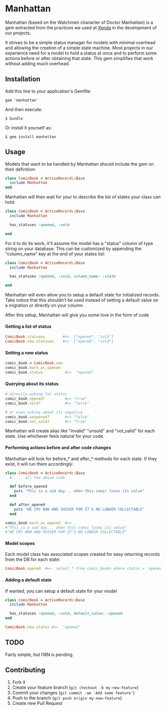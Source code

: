 # Manhattan

Manhattan (based on the Watchmen character of Doctor Manhattan) is a gem extracted from the practices we used at [Xenda](http://xenda.pe "Xenda") in the development of our projects.

It strives to be a simple status manager for models with minimal overhead and allowing the creation of a simple state machine. Most projects in our experience need for a model to hold a status at once and to perform some actions before or after obtaining that state. This gem simplifies that work without adding much overhead.

## Installation

Add this line to your application's Gemfile:

    gem 'manhattan'

And then execute:

    $ bundle

Or install it yourself as:

    $ gem install manhattan

## Usage

Models that want to be handled by Manhattan should include the gem on their definition:

```ruby
class ComicBook < ActiveRecord::Base
  include Manhattan
end
```

Manhattan will then wait for your to describe the list of states your class can hold:

```ruby
class ComicBook < ActiveRecord::Base
  include Manhattan

  has_statuses :opened, :sold

end
```

For it to do its work, it'll assume the model has a "status" column of type string on your database. This can be customized by appending the "column_name" key at the end of your states list: 

```ruby
class ComicBook < ActiveRecord::Base
  include Manhattan

  has_statuses :opened, :sold, column_name: :state

end
```

Manhattan will even allow you to setup a default state for initialized records. Take notice that this shouldn't be used instead of setting a default value on a migration or directly on your column.

After this setup, Manhattan will give you some love in the form of code

#### Getting a list of status

```ruby
ComicBook.statuses        #=>  ["opened", "sold"]
ComicBook.new.statuses    #=>  ["opened", "sold"]
```

#### Setting a new status

```ruby
comic_book = ComicBook.new
comic_book.mark_as_opened
comic_book.status          #=>  "opened"
```

#### Querying about its status

```ruby
# directly asking for status
comic_book.opened?         #=> "true"
comic_book.sold?           #=> "false"

# or even asking about its negative
comic_book.unopened?       #=> "false"
comic_book.not_sold?       #=> "true"
```

Manhattan will create alias like "invalid" "unsold" and "not_valid" for each state. Use whichever feels natural for your code.

#### Performing actions before and after code changes

Manhattan will look for before_* and after_* methods for each state. If they exist, it will run them accordingly: 

```ruby
class ComicBook < ActiveRecord::Base
  # .... all the above code

  def before_opened
    puts "This is a sad day... when this comic loses its value"
  end

  def after_opened
    puts "WE CRY NOW AND SHIVER FOR IT'S NO LONGER COLLECTABLE"
  end
```

```ruby
comic_book.mark_as_opened  #=>
#"This is a sad day... when this comic loses its value"
#"WE CRY NOW AND SHIVER FOR IT'S NO LONGER COLLECTABLE"
````

#### Model scopes

Each model class has associated scopes created for easy returning records from the DB for each state:

```ruby
ComicBook.opened  #=>  select * from comic_books where status = 'opened'
```

#### Adding a default state

If wanted, you can setup a default state for your model

```ruby
class ComicBook < ActiveRecord::Base
  include Manhattan

  has_statuses :opened, :sold, default_value: :opened
end
```

```ruby
ComicBook.new.status #=>  "opened"
```

## TODO

Fairly simple, but I18N is pending.

## Contributing

1. Fork it
2. Create your feature branch (`git checkout -b my-new-feature`)
3. Commit your changes (`git commit -am 'Add some feature'`)
4. Push to the branch (`git push origin my-new-feature`)
5. Create new Pull Request